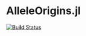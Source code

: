 # AlleleOrigins.jl

[![Build Status](https://github.com/BgroveP/AlleleOrigins.jl/actions/workflows/CI.yml/badge.svg?branch=main)](https://github.com/BgroveP/AlleleOrigins.jl/actions/workflows/CI.yml?query=branch%3Amain)
